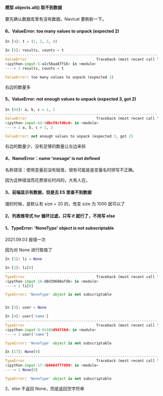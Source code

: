 
#### 模型.objects.all() 取不到数据  

要先确认数据库里有没有数据。Navicat 要刷新一下。  


#### 6、ValueError: too many values to unpack (expected 2)

```python 
In [4]: t = (1, 2, 3, 4)

In [5]: results, counts = t
---------------------------------------------------------------------------
ValueError                                Traceback (most recent call last)
<ipython-input-5-a1c56aa87f16> in <module>
----> 1 results, counts = t

ValueError: too many values to unpack (expected 2)
```

右边的数量多  


#### 5、ValueError: not enough values to unpack (expected 3, got 2) 

```python 
In [64]: a, b, c = 1, 2
---------------------------------------------------------------------------
ValueError                                Traceback (most recent call last)
<ipython-input-64-9dbc59cfd6c6> in <module>
----> 1 a, b, c = 1, 2

ValueError: not enough values to unpack (expected 3, got 2)
```

右边的数量少，没有足够的数量让左边来拆  


#### 4、NameError：name 'mesage' is not defined  

名称错误：使用变量前没有赋值，很有可能是是变量名时拼写不正确。  

因为这种错误而花费很长时间的，大有人在。  


#### 3、前端显示有数据，但是去 ES 里查不到数据    

搜的时候，是默认有 size = 20 的，改变 size 为 1000 就可以了  


#### 2、列表推导式 for 循环过滤，只写 if 就行了，不用写 else  


#### 1、TypeError: 'NoneType' object is not subscriptable

2021.09.03 报错一次  


因为对 None 进行取值了  

```python 
In [1]: li = None

In [2]: li[0]
---------------------------------------------------------------------------
TypeError                                 Traceback (most recent call last)
<ipython-input-10-d8d39608afdb> in <module>
----> 1 li[0]

TypeError: 'NoneType' object is not subscriptable


In [3]: user = None

In [4]: user['name']
---------------------------------------------------------------------------
TypeError                                 Traceback (most recent call last)
<ipython-input-8-91480d94728d> in <module>
----> 1 user['name']

TypeError: 'NoneType' object is not subscriptable

In [17]: None[0]
---------------------------------------------------------------------------
TypeError                                 Traceback (most recent call last)
<ipython-input-17-4b6604f77809> in <module>
----> 1 None[0]

TypeError: 'NoneType' object is not subscriptable
```

2、else 不返回 None，而是返回空字符串  


